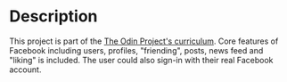 # Description
This project is part of the [The Odin Project's curriculum](https://www.theodinproject.com/lessons/ruby-on-rails-rails-final-project). Core features of Facebook including users, profiles, "friending", posts, news feed and "liking" is included. The user could also sign-in with their real Facebook account.
